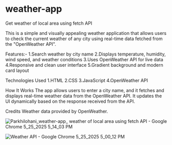 # weather-app
Get weather of local area using fetch API

This is a simple and visually appealing weather application that allows users to check the current weather of any city using real-time data fetched from the "OpenWeather API".

Features:-
1.Search weather by city name
2.Displays temperature, humidity, wind speed, and weather conditions
3.Uses OpenWeather API for live data
4.Responsive and clean user interface
5.Gradient background and modern card layout

Technologies Used
1.HTML
2.CSS
3.JavaScript
4.OpenWeather API

How It Works
The app allows users to enter a city name, and it fetches and displays real-time weather data from the OpenWeather API. It updates the UI dynamically based on the response received from the API.

Credits
Weather data provided by OpenWeather.

![Parkhilohani_weather-app_ weather of local area using fetch API - Google Chrome 5_25_2025 5_14_03 PM](https://github.com/user-attachments/assets/cf94efce-0083-4de5-94c4-dcea92b629b4)


![Weather API - Google Chrome 5_25_2025 5_00_12 PM](https://github.com/user-attachments/assets/2b89f514-9b98-412d-bf4f-a49e4057d9b3)

